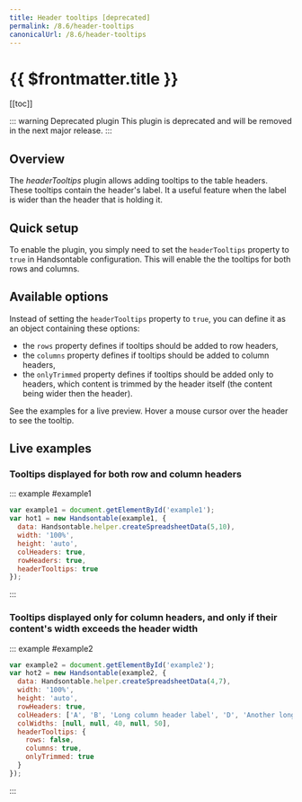 ```yaml
---
title: Header tooltips [deprecated]
permalink: /8.6/header-tooltips
canonicalUrl: /8.6/header-tooltips
---
```


# {{ $frontmatter.title }}

[[toc]]

::: warning Deprecated plugin
This plugin is deprecated and will be removed in the next major release.
:::

## Overview

The _headerTooltips_ plugin allows adding tooltips to the table headers. These tooltips contain the header's label. It a useful feature when the label is wider than the header that is holding it.

## Quick setup

To enable the plugin, you simply need to set the `headerTooltips` property to `true` in Handsontable configuration. This will enable the the tooltips for both rows and columns.

## Available options

Instead of setting the `headerTooltips` property to `true`, you can define it as an object containing these options:

* the `rows` property defines if tooltips should be added to row headers,
* the `columns` property defines if tooltips should be added to column headers,
* the `onlyTrimmed` property defines if tooltips should be added only to headers, which content is trimmed by the header itself (the content being wider then the header).

See the examples for a live preview. Hover a mouse cursor over the header to see the tooltip.

## Live examples

### Tooltips displayed for both row and column headers

::: example #example1
```js
var example1 = document.getElementById('example1');
var hot1 = new Handsontable(example1, {
  data: Handsontable.helper.createSpreadsheetData(5,10),
  width: '100%',
  height: 'auto',
  colHeaders: true,
  rowHeaders: true,
  headerTooltips: true
});
```
:::

### Tooltips displayed only for column headers, and only if their content's width exceeds the header width

::: example #example2
```js
var example2 = document.getElementById('example2');
var hot2 = new Handsontable(example2, {
  data: Handsontable.helper.createSpreadsheetData(4,7),
  width: '100%',
  height: 'auto',
  rowHeaders: true,
  colHeaders: ['A', 'B', 'Long column header label', 'D', 'Another long label', 'E', 'F'],
  colWidths: [null, null, 40, null, 50],
  headerTooltips: {
    rows: false,
    columns: true,
    onlyTrimmed: true
  }
});
```
:::
